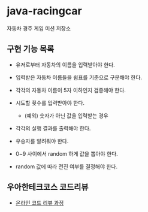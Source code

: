 # java-racingcar
자동차 경주 게임 미션 저장소

## 구현 기능 목록

* 유저로부터 자동차의 이름을 입력받아야 한다.
* 입력받은 자동차 이름들을 쉼표를 기준으로 구분해야 한다.
* 각각의 자동차 이름이 5자 이하인지 검증해야 한다.
* 시도할 횟수를 입력받아야 한다.
  * (예외) 숫자가 아닌 값을 입력받는 경우
* 각각의 실행 결과를 출력해야 한다.
* 우승자를 알려줘야 한다.

* 0~9 사이에서 random 하게 값을 뽑아야 한다.
* random 값에 따라 전진 여부를 결정해야 한다.


## 우아한테크코스 코드리뷰
* [온라인 코드 리뷰 과정](https://github.com/woowacourse/woowacourse-docs/blob/master/maincourse/README.md)
